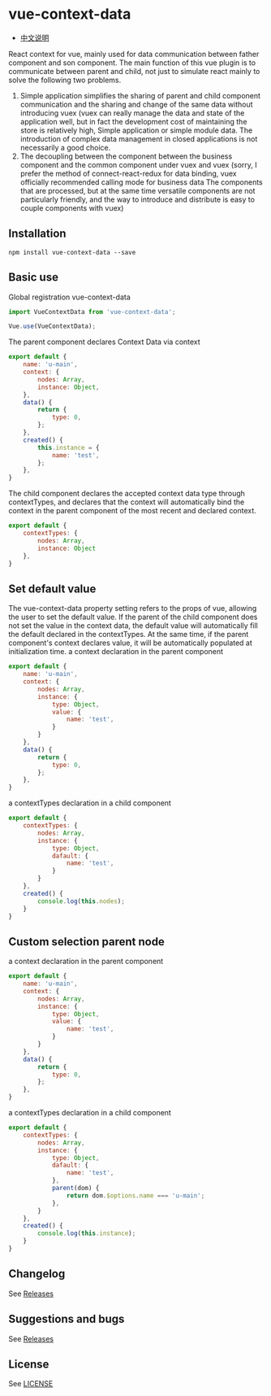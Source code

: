 # vue-context-data

- [中文说明](README.zh-CN.md)

React context for vue, mainly used for data communication between father component and son component.
The main function of this vue plugin is to communicate between parent and child, not just to simulate react mainly to solve the following two problems.
1. Simple application simplifies the sharing of parent and child component communication and the sharing and change of the same data without introducing vuex (vuex can really manage the data and state of the application well, but in fact the development cost of maintaining the store is relatively high, Simple application or simple module data. The introduction of complex data management in closed applications is not necessarily a good choice.
2. The decoupling between the component between the business component and the common component under vuex and vuex (sorry, I prefer the method of connect-react-redux for data binding, vuex officially recommended calling mode for business data The components that are processed, but at the same time versatile components are not particularly friendly, and the way to introduce and distribute is easy to couple components with vuex)

## Installation

``` shell
npm install vue-context-data --save
```

## Basic use

Global registration vue-context-data
```javascript
import VueContextData from 'vue-context-data';

Vue.use(VueContextData);
```
The parent component declares Context Data via context
``` javascript
export default {
    name: 'u-main',
    context: {
        nodes: Array,
        instance: Object,
    },
    data() {
        return {
            type: 0,
        };
    },
    created() {
        this.instance = {
            name: 'test',
        };
    },
}
```
The child component declares the accepted context data type through contextTypes, and declares that the context will automatically bind the context in the parent component of the most recent and declared context.
``` javascript
export default {
    contextTypes: {
        nodes: Array,
        instance: Object
    },
}
```
## Set default value
The vue-context-data property setting refers to the props of vue, allowing the user to set the default value. If the parent of the child component does not set the value in the context data, the default value will automatically fill the default declared in the contextTypes. At the same time, if the parent component's context declares value, it will be automatically populated at initialization time.
a context declaration in the parent component
``` javascript
export default {
    name: 'u-main',
    context: {
        nodes: Array,
        instance: {
            type: Object,
            value: {
                name: 'test',
            }
        }
    },
    data() {
        return {
            type: 0,
        };
    },
}
```
a contextTypes declaration in a child component
``` javascript
export default {
    contextTypes: {
        nodes: Array,
        instance: {
            type: Object,
            dafault: {
                name: 'test',
            }
        }
    },
    created() {
        console.log(this.nodes);
    }
}
```
## Custom selection parent node
a context declaration in the parent component
``` javascript
export default {
    name: 'u-main',
    context: {
        nodes: Array,
        instance: {
            type: Object,
            value: {
                name: 'test',
            }
        }
    },
    data() {
        return {
            type: 0,
        };
    },
}
```
a contextTypes declaration in a child component
``` javascript
export default {
    contextTypes: {
        nodes: Array,
        instance: {
            type: Object,
            dafault: {
                name: 'test',
            },
            parent(dom) {
                return dom.$options.name === 'u-main';
            },
        }
    },
    created() {
        console.log(this.instance);
    }
}
```

## Changelog

See [Releases](https://github.com/AlfredMou/vue-context-data/releases)

## Suggestions and bugs

See [Releases](https://github.com/AlfredMou/vue-context-data/issues)


## License

See [LICENSE](LICENSE)
